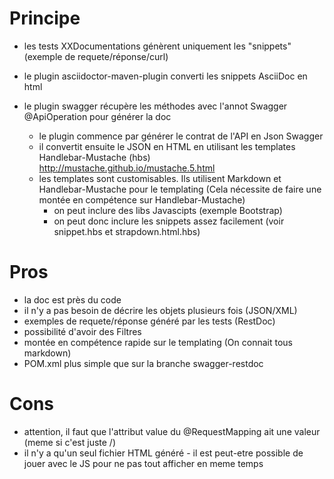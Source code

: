 
# Principe

- les tests XXDocumentations génèrent uniquement les "snippets" (exemple de requete/réponse/curl)
- le plugin asciidoctor-maven-plugin converti les snippets AsciiDoc en html

- le plugin swagger récupère les méthodes avec l'annot Swagger @ApiOperation pour générer la doc
  - le plugin commence par générer le contrat de l'API en Json Swagger
  - il convertit ensuite le JSON en HTML en utilisant les templates Handlebar-Mustache (hbs) http://mustache.github.io/mustache.5.html
  - les templates sont customisables. Ils utilisent Markdown et Handlebar-Mustache pour le templating (Cela nécessite de faire une montée en compétence sur Handlebar-Mustache)
    - on peut inclure des libs Javascipts (exemple Bootstrap)
    - on peut donc inclure les snippets assez facilement (voir snippet.hbs et strapdown.html.hbs)

# Pros

- la doc est près du code
- il n'y a pas besoin de décrire les objets plusieurs fois (JSON/XML)
- exemples de requete/réponse généré par les tests (RestDoc)
- possibilité d'avoir des Filtres
- montée en compétence rapide sur le templating (On connait tous markdown)
- POM.xml plus simple que sur la branche swagger-restdoc

# Cons

- attention, il faut que l'attribut value du @RequestMapping ait une valeur (meme si c'est juste /)
- il n'y a qu'un seul fichier HTML généré - il est peut-etre possible de jouer avec le JS pour ne pas tout afficher en meme temps
